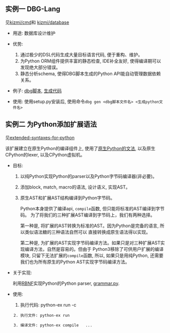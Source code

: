 
## 实例一 DBG-Lang

见[kizmi/cmd](https://github.com/thautwarm/kizmi/tree/master/kizmi/cmd)和 [kizmi/database](https://github.com/thautwarm/kizmi/tree/master/kizmi/database)

- 用途: 数据库设计维护
- 优势:
    1. 通过极少的DSL代码生成大量目标语言代码, 便于重构、维护。
    2. 为Python ORM组件提供丰富的静态检查, IDE补全友好, 使得编译期可以发现绝大部分错误。
    3. 静态分析schema, 使得DBG脚本生成的Python API能自动管理数据依赖关系。
- 例子: [dbg脚本](https://github.com/thautwarm/kizmi/blob/master/test.dbg), [生成代码](https://github.com/thautwarm/kizmi/blob/master/dbgout.py)

- 使用: 使用setup.py安装后, 使用命令`dbg gen <dbg脚本文件名> <生成python文件名>`

## 实例二 为Python添加扩展语法

见[extended-syntaxes-for-python](https://github.com/thautwarm/kizmi/tree/master/extended-syntaxes-for-python.md)

该扩展建立在原生Python的编译组件上, 使用了[原生Python的文法](https://github.com/python/cpython/blob/master/Grammar/Grammar),
以及原生CPython的lexer, 以及CPython虚拟机。

- 目标:
    1. 以纯Python实现Python的parser以及Python字节码编译器(非必要)。

    2. 添加block, match, macro的语法, 设计语义, 实现AST。

    3. 原生AST和扩展AST结构编译到Python字节码。

        Python本身提供了编译api, `compile`函数, 但只能将标准的AST编译到字节码。
        为了将我们的三种扩展AST编译到字节码上，我们有两种选择。

        第一种是, 将扩展的AST转换为标准的AST。因为Python是完备的语言, 所以类似语法糖的三种语法自然可以
        直接转换成原生语法得以实现。

        第二种是, 为扩展的AST实现字节码编译方法。如果只是对三种扩展AST实现编译方法，自然是容易的。但由于
        Python3移除了可供用户扩展的编译模块, 只留下无法扩展的`compile`函数, 所以, 如果只是用纯Python,
        还需要我们也为所有原生的Python AST实现字节码编译方法。


- 关于实现:

    利用[RBNF](https://github.com/thautwarm/RBNF)实现Python的Python parser, [grammar.py](https://github.com/thautwarm/kizmi/tree/master/kizmi/extended_python/grammar.py).

- 使用:

    1. 执行代码: python-ex run -c <code>
    2. 执行文件: python-ex run <filename>
    3. 编译文件: python-ex compile <filename1> <filename2> ...